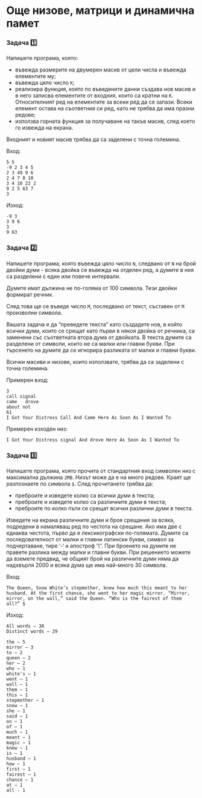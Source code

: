 # Още низове, матрици и динамична памет

### Задача :one:
Напишете програма, която:
 - въвежда размерите на двумерен масив от цели числа и въвежда елементите му;
 - въвежда цяло число `К`;
 - реализира функция, която по въведените данни създава нов масив и в него записва елементите от входния, които са кратни на `К`. Относителният ред на елементите за всеки ред да се запази. Всеки елемент остава на съответния си ред, като не трябва да има празни редове;
 - използва горната функция за получаване на такъв масив, след което го извежда на екрана.
 
 Входният и новият масив трябва да са заделени с точна големина.

 Вход:
 ```
 5 5 
 -9 2 3 4 5
 2 3 49 9 6
 2 4 7 8 10
 3 4 10 22 2
 9 2 5 63 7
 3
 ```

 Изход:
 ```
 -9 3
 3 9 6
 3
 9 63
 ```

 ### Задача :two:
Напишете програма, която въвежда цяло число `N`, следвано от `N` на брой двойки думи - всяка двойка се въвежда на отделен ред, а думите в нея са разделени с един или повече интервали.

Думите имат дължина не по-голяма от 100 символа. Тези двойки формират речник.

След това ще се въведе число `M`, последвано от текст, съставен от `М` произволни символа.

Вашата задача е да “преведете текста” като създадете нов, в който всички думи, които се срещат като първи в някоя двойка от речника, са заменени със съответната втора дума от двойката. В текста думите са разделени от символи, които не са малки или главни букви. При търсенето на думите да се игнорира разликата от малки и главни букви.
 
Всички масиви и низове, които използвате, трябва да са заделени с точна големина.

Примерен вход:
```
3
call signal
came   drove
about not
61
I Got Your Distress Call And Came Here As Soon As I Wanted To
```

Примерен изходен низ:
```
I Got Your Distress signal And drove Here As Soon As I Wanted To
```

### Задача :three:
Напишете програма, която прочита от стандартния вход символен низ с максимална дължина `2MB`. Низът може да е на много редове. Краят ще разпознаете по символа `$`. След прочитането трябва да: 	

* преброите и изведете колко са всички думи в текста; 	
* преброите и изведете колко са различните думи в текста; 	
* преброите по колко пъти се срещат всички различни думи в текста. 

Изведете на екрана различните думи и броя срещания за всяка, подредени в намаляващ ред по честота на срещане. Ако има две с еднаква честота, първо да е лексикографски по-голямата. Думите са последователност от малки и главни латински букви, символ за подчертаване, тире ‘-‘ и апостроф ’\’’. При броенето на думите не правете разлика между малки и главни букви. При решението можете да вземете предвид, че общият брой на различните думи няма да надхвърля 2000 и всяка дума ще има най-много 30 символа.

Вход: 	
```
The Queen, Snow White’s stepmother, knew how much this meant to her husband. At the first chance, she went to her magic mirror. “Mirror, mirror, on the wall,” said the Queen. “Who is the fairest of them all?” $
```

Изход:
```  
All words – 38  
Distinct words – 29  
  
the – 5  
mirror – 3  
to – 2  
queen – 2  
her – 2  
who – 1  
white's – 1  
went – 1  
wall – 1  
them – 1  
this – 1  
stepmother – 1  
snow – 1  
she – 1  
said – 1  
on – 1  
of – 1  
much – 1  
meant – 1  
magic – 1  
knew – 1  
is – 1  
husband – 1  
how – 1  
first – 1  
fairest – 1  
chance – 1  
at – 1  
all - 1
```